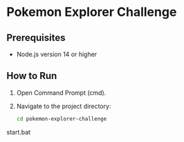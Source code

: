 # Pokemon Explorer Challenge

## Prerequisites

- Node.js version 14 or higher

## How to Run

1. Open Command Prompt (cmd).

2. Navigate to the project directory:

   ```sh
   cd pokemon-explorer-challenge

start.bat
